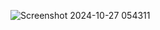 ![Screenshot 2024-10-27 054311](https://github.com/user-attachments/assets/85459cc8-d77b-4a98-b4fc-fc88f8ad5314)
